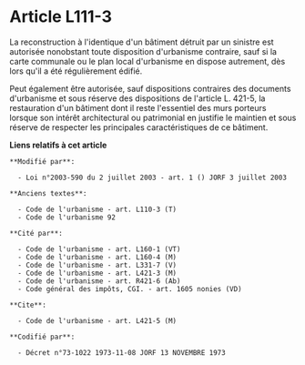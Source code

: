 # Article L111-3

La reconstruction à l'identique d'un bâtiment détruit par un sinistre est autorisée nonobstant toute disposition d'urbanisme
contraire, sauf si la carte communale ou le plan local d'urbanisme en dispose autrement, dès lors qu'il a été régulièrement
édifié.

Peut également être autorisée, sauf dispositions contraires des documents d'urbanisme et sous réserve des dispositions de
l'article L. 421-5, la restauration d'un bâtiment dont il reste l'essentiel des murs porteurs lorsque son intérêt
architectural ou patrimonial en justifie le maintien et sous réserve de respecter les principales caractéristiques de ce
bâtiment.

**Liens relatifs à cet article**

	**Modifié par**:

	  - Loi n°2003-590 du 2 juillet 2003 - art. 1 () JORF 3 juillet 2003

	**Anciens textes**:

	  - Code de l'urbanisme - art. L110-3 (T)
	  - Code de l'urbanisme 92

	**Cité par**:

	  - Code de l'urbanisme - art. L160-1 (VT)
	  - Code de l'urbanisme - art. L160-4 (M)
	  - Code de l'urbanisme - art. L331-7 (V)
	  - Code de l'urbanisme - art. L421-3 (M)
	  - Code de l'urbanisme - art. R421-6 (Ab)
	  - Code général des impôts, CGI. - art. 1605 nonies (VD)

	**Cite**:

	  - Code de l'urbanisme - art. L421-5 (M)

	**Codifié par**:

	  - Décret n°73-1022 1973-11-08 JORF 13 NOVEMBRE 1973
